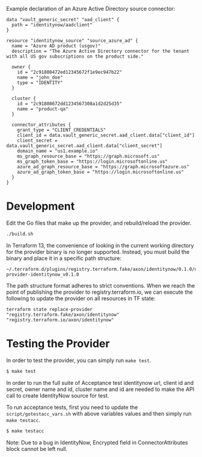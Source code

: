 Example declaration of an Azure Active Directory source connector:
```hcl-terraform
data "vault_generic_secret" "aad_client" {
  path = "identitynow/aadclient"
}

resource "identitynow_source" "source_azure_ad" {
  name = "Azure AD product (usgov)"
  description = "The Azure Active Directory connector for the tenant with all US gov subscriptions on the product side."

  owner {
    id = "2c91808472ed12345672f1e9ec947b22"
    name = "john_doe"
    type = "IDENTITY"
  }

  cluster {
    id = "2c91808672dd1234567308a1d2d25d35"
    name = "product-qa"
  }

  connector_attributes {
    grant_type = "CLIENT_CREDENTIALS"
    client_id = data.vault_generic_secret.aad_client.data["client_id"]
    client_secret = data.vault_generic_secret.aad_client.data["client_secret"]
    domain_name = "us1.example.io"
    ms_graph_resource_base = "https://graph.microsoft.us"
    ms_graph_token_base = "https://login.microsoftonline.us"
    azure_ad_graph_resource_base = "https://graph.microsoftazure.us"
    azure_ad_graph_token_base = "https://login.microsoftonline.us"
  }
}
```

# Development
Edit the Go files that make up the provider, and rebuild/reload the provider.
```bash
./build.sh
```
 
In Terraform 13, the convenience of looking in the current working directory for the provider binary is no longer supported. Instead, you must build the binary and place it in a specific path structure:
```
~/.terraform.d/plugins/registry.terraform.fake/axon/identitynow/0.1.0/darwin_amd64/terraform-provider-identitynow_v0.1.0
```
The path structure format adheres to strict conventions. When we reach the point of publishing the provider to registry.terraform.io, we can execute the following to update the provider on all resources in TF state:
```
terraform state replace-provider "registry.terraform.fake/axon/identitynow" "registry.terraform.io/axon/identitynow"
```

# Testing the Provider

In order to test the provider, you can simply run `make test`.
```sh
$ make test
```
In order to run the full suite of Acceptance test identitynow url, client id and secret, owner name and id, cluster name and id are needed to make the API call to create IdentityNow source for test.

To run acceptance tests, first you need to update the `script/gotestacc_vars.sh` with above variables values and then simply run `make testacc`.
```sh
$ make testacc
```

Note: Due to a bug in IdentityNow, Encrypted field in ConnectorAttributes block cannot be left null.




